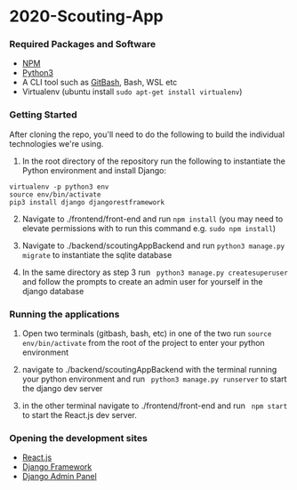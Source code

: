 # 2020-Scouting-App

### Required Packages and Software
- [NPM](https://www.npmjs.com/get-npm)
- [Python3](https://www.python.org/downloads/)
- A CLI tool such as [GitBash](https://git-scm.com/downloads), Bash, WSL etc
- Virtualenv (ubuntu install ```sudo apt-get install virtualenv```)

### Getting Started
After cloning the repo, you'll need to do the following to build the individual technologies we're using.
1. In the root directory of the repository run the following to instantiate the Python environment and install Django:
```
virtualenv -p python3 env
source env/bin/activate
pip3 install django djangorestframework
```
2. Navigate to ./frontend/front-end and run ```npm install``` (you may need to elevate permissions with to run this command e.g. ```sudo npm install```)

3. Navigate to ./backend/scoutingAppBackend and run ```python3 manage.py migrate``` to instantiate the sqlite database

4. In the same directory as step 3 run ``` python3 manage.py createsuperuser``` and follow the prompts to create an admin user for yourself in the django database


### Running the applications
1. Open two terminals (gitbash, bash, etc) in one of the two run ```source env/bin/activate``` from the root of the project to enter your python environment

2. navigate to ./backend/scoutingAppBackend with the terminal running your python environment and run ``` python3 manage.py runserver``` to start the django dev server

3. in the other terminal navigate to ./frontend/front-end and run ``` npm start``` to start the React.js dev server.

### Opening the development sites
- [React.js](http://localhost:3000)
- [Django Framework](http://localhost:8000)
- [Django Admin Panel](http://localhost:8000/admin)